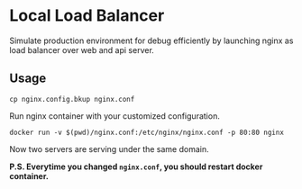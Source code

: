 Local Load Balancer
===

Simulate production environment for debug efficiently by launching nginx as load balancer over web and api server.

## Usage

```
cp nginx.config.bkup nginx.conf
```

Run nginx container with your customized configuration.

```
docker run -v $(pwd)/nginx.conf:/etc/nginx/nginx.conf -p 80:80 nginx
```

Now two servers are serving under the same domain.

**P.S. Everytime you changed `nginx.conf`, you should restart docker container.**

